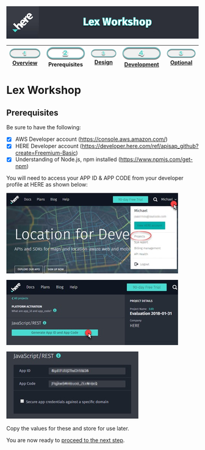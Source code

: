 <img src="./workshop_header.jpg" width="890" />

| [![Overview](../../images/01_off.png)<br>Overview](./README.md) | ![Prerequisites](../../images/02.png)<br>Prerequisites | [![Design](../../images/03_off.png)<br>Design](./03.md) | [![Development](../../images/04_off.png)<br>Development](./04.md) | [![Optional](../../images/05_off.png)<br>Optional](./05.md)
| :---: | :---: | :---: | :---: | :---: |

# Lex Workshop

## Prerequisites

Be sure to have the following:

- [X] AWS Developer account (https://console.aws.amazon.com/)
- [X] HERE Developer account (https://developer.here.com/ref/apisap_github?create=Freemium-Basic)
- [X] Understanding of Node.js, npm installed (https://www.npmjs.com/get-npm)

You will need to access your APP ID & APP CODE from your developer profile at HERE as shown below:

![HERE Projects](../../images/portal_projects.jpg)

![HERE Projects](../../images/portal_generate.jpg)

![HERE Projects](../../images/portal_id_code.jpg)

Copy the values for these and store for use later. 

You are now ready to [proceed to the next step](./03.md).